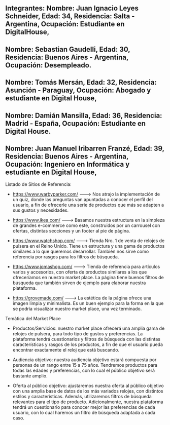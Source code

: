 Integrantes:
Nombre: Juan Ignacio Leyes Schneider, 
Edad: 34, 
Residencia: Salta - Argentina, 
Ocupación: Estudiante en DigitalHouse,
---
Nombre: Sebastian Gaudelli, 
Edad: 30, 
Residencia: Buenos Aires - Argentina, 
Ocupación: Desempleado.
---
Nombre: Tomás Mersán,
Edad: 32,
Residencia: Asunción - Paraguay,
Ocupación: Abogado y estudiante en Digital House,
---
Nombre: Damián Mansilla,
Edad: 36,
Residencia: Madrid - España,
Ocupación: Estudiante en Digital House.
---
Nombre: Juan Manuel Iribarren Franzé,
Edad: 39,
Residencia: Buenos Aires - Argentina,
Ocupación: Ingeniero en Informática y estudiante en Digital House,
---

Listado de Sitios de Referencia:

+ https://www.warbyparker.com/ ---> Nos atrajo la implementación de un quiz, donde las preguntas van apuntadas a conocer el perfil del usuario, a fin de ofrecerle una serie de productos que más se adapten a sus gustos y necesidades.

+ https://www.ikea.com/ ---> Basamos nuestra estructura en la simpleza de grandes e-commerce como este, construidos por un carrousel con ofertas, distintas secciones y un footer al pie de página.

+ https://www.watchshop.com/ ---> Tienda Nro. 1 de venta de relojes de pulsera en el Reino Unido. Tiene un estructura y una gama de productos similares a lo que queremos desarrollar. También nos sirve como referencia por rasgos para los filtros de búsqueda.

+ https://www.jomashop.com/ ---> Tienda de referencia para artículos varios y accesorios, con oferta de productos similares a los que ofreceríamos en nuestro market place. La página tiene buenos filtros de búsqueda que también sirven de ejemplo para elaborar nuestra plataforma.

+ https://grovemade.com/ ---> La estética de la página ofrece una imagen limpia y minimalista. Es un buen ejemplo para la forma en la que se podría visualizar nuestro market place, una vez terminado.

Temática del Market Place

+ Productos/Servicios: nuestro market place ofrecerá una amplia gama de relojes de pulsera, para todo tipo de gustos y preferencias. La plataforma tendrá cuestionarios y filtros de búsqueda con las distintas características y rasgos de los productos, a fin de que el usuario pueda encontrar exactamente el reloj que está buscando.

+ Audiencia objetivo: nuestra audiencia objetivo estará compuesta por personas de un rango entre 15 a 75 años. Tendremos productos para todas las edades y preferencias, con lo cual el público objetivo será bastante amplio.

+ Oferta al público objetivo: ajustaremos nuestra oferta al público objetivo con una amplia base de datos de los más variados relojes, con distintos estilos y características. Además, utilizaremos filtros de búsqueda relevantes para el tipo de producto. Adicionalmente, nuestra plataforma tendrá un cuestionario para conocer mejor las preferencias de cada usuario, con lo cual haremos un filtro de búsqueda adaptada a cada caso.